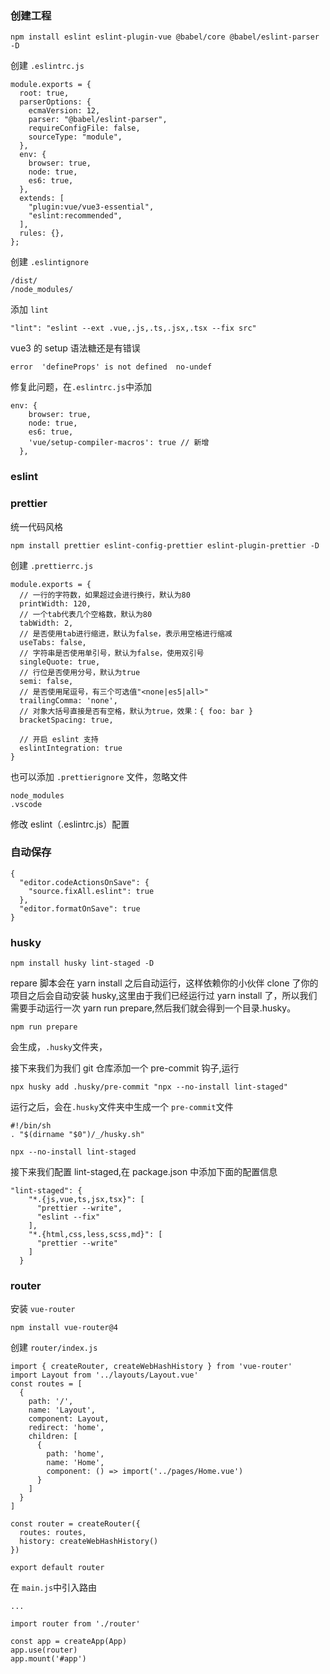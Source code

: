 ### 创建工程

```
npm install eslint eslint-plugin-vue @babel/core @babel/eslint-parser -D
```

创建 `.eslintrc.js`

```
module.exports = {
  root: true,
  parserOptions: {
    ecmaVersion: 12,
    parser: "@babel/eslint-parser",
    requireConfigFile: false,
    sourceType: "module",
  },
  env: {
    browser: true,
    node: true,
    es6: true,
  },
  extends: [
    "plugin:vue/vue3-essential",
    "eslint:recommended",
  ],
  rules: {},
};
```

创建 `.eslintignore`

```
/dist/
/node_modules/
```

添加 `lint`

```
"lint": "eslint --ext .vue,.js,.ts,.jsx,.tsx --fix src"
```

vue3 的 setup 语法糖还是有错误

```
error  'defineProps' is not defined  no-undef
```

修复此问题，在`.eslintrc.js`中添加

```
env: {
    browser: true,
    node: true,
    es6: true,
    'vue/setup-compiler-macros': true // 新增
  },
```

### eslint

### prettier

统一代码风格

```
npm install prettier eslint-config-prettier eslint-plugin-prettier -D
```

创建 `.prettierrc.js`

```
module.exports = {
  // 一行的字符数，如果超过会进行换行，默认为80
  printWidth: 120,
  // 一个tab代表几个空格数，默认为80
  tabWidth: 2,
  // 是否使用tab进行缩进，默认为false，表示用空格进行缩减
  useTabs: false,
  // 字符串是否使用单引号，默认为false，使用双引号
  singleQuote: true,
  // 行位是否使用分号，默认为true
  semi: false,
  // 是否使用尾逗号，有三个可选值"<none|es5|all>"
  trailingComma: 'none',
  // 对象大括号直接是否有空格，默认为true，效果：{ foo: bar }
  bracketSpacing: true,

  // 开启 eslint 支持
  eslintIntegration: true
}

```

也可以添加 `.prettierignore` 文件，忽略文件

```
node_modules
.vscode
```

修改 eslint（.eslintrc.js）配置

### 自动保存

```
{
  "editor.codeActionsOnSave": {
    "source.fixAll.eslint": true
  },
  "editor.formatOnSave": true
}
```

### husky

```
npm install husky lint-staged -D
```

repare 脚本会在 yarn install 之后自动运行，这样依赖你的小伙伴 clone 了你的项目之后会自动安装 husky,这里由于我们已经运行过 yarn install 了，所以我们需要手动运行一次 yarn run prepare,然后我们就会得到一个目录.husky。

`npm run prepare`

会生成，`.husky`文件夹，

接下来我们为我们 git 仓库添加一个 pre-commit 钩子,运行

```
npx husky add .husky/pre-commit "npx --no-install lint-staged"
```

运行之后，会在`.husky`文件夹中生成一个 `pre-commit`文件

```
#!/bin/sh
. "$(dirname "$0")/_/husky.sh"

npx --no-install lint-staged
```

接下来我们配置 lint-staged,在 package.json 中添加下面的配置信息

```
"lint-staged": {
    "*.{js,vue,ts,jsx,tsx}": [
      "prettier --write",
      "eslint --fix"
    ],
    "*.{html,css,less,scss,md}": [
      "prettier --write"
    ]
  }

```

### router

安装 `vue-router`

```
npm install vue-router@4
```

创建 `router/index.js`

```
import { createRouter, createWebHashHistory } from 'vue-router'
import Layout from '../layouts/Layout.vue'
const routes = [
  {
    path: '/',
    name: 'Layout',
    component: Layout,
    redirect: 'home',
    children: [
      {
        path: 'home',
        name: 'Home',
        component: () => import('../pages/Home.vue')
      }
    ]
  }
]

const router = createRouter({
  routes: routes,
  history: createWebHashHistory()
})

export default router
```

在 `main.js`中引入路由

```
...

import router from './router'

const app = createApp(App)
app.use(router)
app.mount('#app')
```

